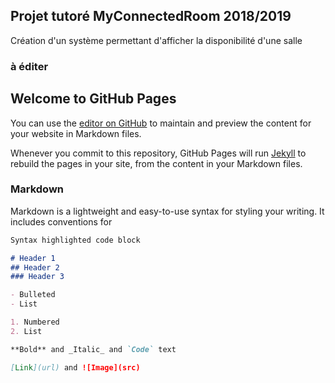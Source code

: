 ## Projet tutoré MyConnectedRoom 2018/2019
Création d'un système permettant d'afficher la disponibilité d'une salle 
### à éditer

## Welcome to GitHub Pages

You can use the [editor on GitHub](https://github.com/Mxkiller56/projetutmcr/edit/master/README.md) to maintain and preview the content for your website in Markdown files.

Whenever you commit to this repository, GitHub Pages will run [Jekyll](https://jekyllrb.com/) to rebuild the pages in your site, from the content in your Markdown files.

### Markdown

Markdown is a lightweight and easy-to-use syntax for styling your writing. It includes conventions for

```markdown
Syntax highlighted code block

# Header 1
## Header 2
### Header 3

- Bulleted
- List

1. Numbered
2. List

**Bold** and _Italic_ and `Code` text

[Link](url) and ![Image](src)
```
